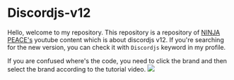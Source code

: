 # Discordjs-v12
Hello, welcome to my repository. This repository is a repository of [NINJA PEACE's](https://www.youtube.com/c/NINJAPEACE95) youtube content which is about discordjs v12. If you're searching for the new version, you can check it with `Discordjs` keyword in my profile.

If you are confused where's the code, you need to click the brand and then select the brand according to the tutorial video.
![](https://cdn.discordapp.com/attachments/778562438203047947/846560338031673404/Github_Tutorial.png)
